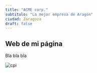 ```yaml
---
title: "ACME corp."
subtitulo: "La mejor empresa de Aragón"
ciudad: Zaragoza
draft: false
---
```

## Web de mi página

Bla bla bla 

![cpi](https://cpilosenlaces.com/wp-content/uploads/2014/11/logo_cpifp-300x116.png)